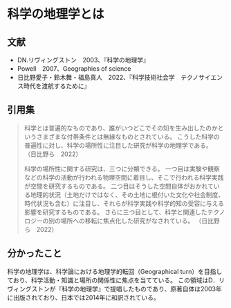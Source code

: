 # 科学の地理学とは

## 文献

- DN.リヴィングストン　2003、『科学の地理学』
- Powell　2007、Geographies of science
- 日比野愛子・鈴木舞・福島真人　2022、『科学技術社会学　テクノサイエンス時代を渡航するために』

## 引用集

> 科学とは普遍的なものであり、誰がいつどこでその知を生み出したのかというさまざまな付帯条件とは無縁なものとされている。
> こうした科学の普遍性に対し、科学の場所性に注目した研究が科学の地理学である。
> （日比野ら　2022）
>
> 科学の場所性に関する研究は、三つに分類できる。
> 一つ目は実験や観察などの科学の活動が行われる物理空間に着目し、そこで行われる科学実践が空間を研究するものである。
> 二つ目はそうした空間自体がおかれている地理的状況（土地だけではなく、その土地に根付いた文化や社会制度、時代状況も含む）に注目し、それらが科学実践や科学的知の受容に与える影響を研究するものである。
> さらに三つ目として、科学と関連したテクノロジーの別の場所への移転に焦点化した研究がなされている。
> （日比野ら　2022）

## 分かったこと

科学の地理学は、科学論における地理学的転回（Geographical turn）を目指しており、科学活動・知識と場所の関係性に焦点を当てている。
この領域はD．リヴィングストンが『科学の地理学』で提唱したものであり、原著自体は2003年に出版されており、日本では2014年に和訳されている。
